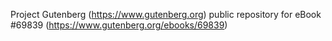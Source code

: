 Project Gutenberg (https://www.gutenberg.org) public repository for
eBook #69839 (https://www.gutenberg.org/ebooks/69839)
